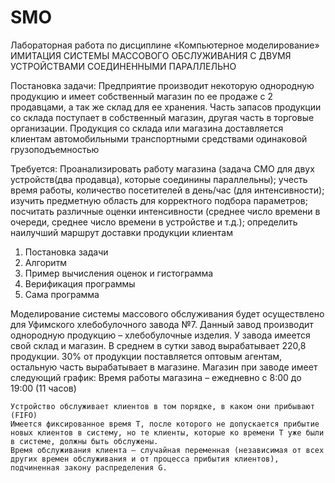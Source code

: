 # SMO

Лабораторная работа
по дисциплине «Компьютерное моделирование»
ИМИТАЦИЯ СИСТЕМЫ МАССОВОГО ОБСЛУЖИВАНИЯ С ДВУМЯ УСТРОЙСТВАМИ СОЕДИНЕННЫМИ ПАРАЛЛЕЛЬНО

Постановка задачи: Предприятие производит некоторую однородную продукцию и имеет собственный магазин по ее продаже с 2 продавцами, а так же склад для ее хранения. Часть запасов продукции со склада поступает в собственный магазин, другая часть в торговые организации. Продукция со склада или магазина доставляется клиентам автомобильными транспортными средствами одинаковой грузоподъемностью

Требуется: Проанализировать работу магазина (задача СМО для двух устройств(два продавца), которые соединины параллельны); учесть время работы, количество посетителей в день/час (для интенсивности); изучить предметную область для корректного подбора параметров; посчитать различные оценки интенсивности (среднее число времени в очереди, среднее число времени в устройстве и т.д.); определить наилучший маршрут доставки продукции клиентам

1.	Постановка задачи
2.	Алгоритм
3.	Пример вычисления оценок и гистограмма
4.	Верификация программы
5.	Сама программа

Моделирование системы массового обслуживания будет осуществлено для Уфимского хлебобулочного завода №7. Данный завод производит однородную продукцию – хлебобулочные изделия. У завода имеется свой склад и магазин. В среднем в сутки завод вырабатывает 220,8 продукции. 30% от продукции поставляется оптовым агентам, остальную часть вырабатывает в магазине.
Магазин при заводе имеет следующий график:
Время работы магазина – ежедневно с 8:00 до 19:00 (11 часов)




	Устройство обслуживает клиентов в том порядке, в каком они прибывают (FIFO)
	Имеется фиксированное время T, после которого не допускается прибытие новых клиентов в систему, но те клиенты, которые ко времени T уже были в системе, должны быть обслужены.
	Время обслуживания клиента – случайная переменная (независимая от всех других времен обслуживания и от процесса прибытия клиентов), подчиненная закону распределения G.
